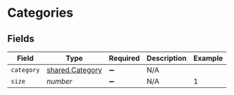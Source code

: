# Categories


## Fields

| Field                                              | Type                                               | Required                                           | Description                                        | Example                                            |
| -------------------------------------------------- | -------------------------------------------------- | -------------------------------------------------- | -------------------------------------------------- | -------------------------------------------------- |
| `category`                                         | [shared.Category](../../models/shared/category.md) | :heavy_minus_sign:                                 | N/A                                                |                                                    |
| `size`                                             | *number*                                           | :heavy_minus_sign:                                 | N/A                                                | 1                                                  |